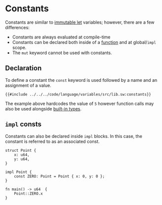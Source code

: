 # Constants

Constants are similar to [immutable let](./let.md#immutable) variables; however, there are a few differences:

- Constants are always evaluated at compile-time
- Constants can be declared both inside of a [function](../functions/index.md) and at global/`impl` scope.
- The `mut` keyword cannot be used with constants.

## Declaration

To define a constant the `const` keyword is used followed by a name and an assignment of a value.

```sway
{{#include ../../../code/language/variables/src/lib.sw:constants}}
```

The example above hardcodes the value of `5` however function calls may also be used alongside [built-in types](../built-ins/index.md).

## `impl` consts

Constants can also be declared inside `impl` blocks. In this case, the constant is referred to as an associated const.

```sway
struct Point {
    x: u64,
    y: u64,
}

impl Point {
    const ZERO: Point = Point { x: 0, y: 0 };
}

fn main() -> u64  {
    Point::ZERO.x
}
```
